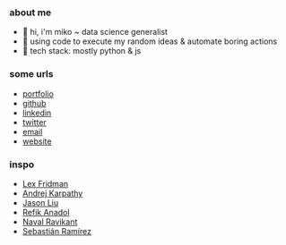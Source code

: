 ### about me

- 👋 hi, i'm miko ~ data science generalist
- 🎲 using code to execute my random ideas & automate boring actions
- 🌱 tech stack: mostly python & js

### some urls

- [portfolio](https://thezapalsky.github.io/cv)
- [github](https://github.com/thezapalsky)
- [linkedin](https://www.linkedin.com/in/zapalski-mikolaj/)
- [twitter](https://twitter.com/yapalskz)
- [email](mailto:zapalski.mikolaj@gmail.com)
- [website](https://thezapalsky.github.io/)

### inspo

- [Lex Fridman](https://twitter.com/lexfridman)
- [Andrej Karpathy](https://twitter.com/karpathy)
- [Jason Liu](https://x.com/jxnlco)
- [Refik Anadol](https://twitter.com/refikanadol)
- [Naval Ravikant](https://twitter.com/naval)
- [Sebastián Ramírez](https://twitter.com/tiangolo)

<!--
**thezapalsky/thezapalsky** is a ✨ _special_ ✨ repository because its `README.md` (this file) appears on your GitHub profile.

Here are some ideas to get you started:

- 🔭 I’m currently working on ...
- 🌱 I’m currently learning ...
- 👯 I’m looking to collaborate on ...
- 🤔 I’m looking for help with ...
- 💬 Ask me about ...
- 📫 How to reach me: ...
- 😄 Pronouns: ...
- ⚡ Fun fact: ...
-->
